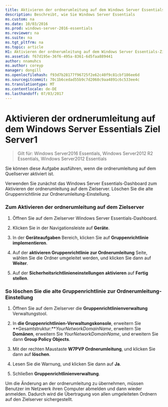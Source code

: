 ```yaml
---
title: Aktivieren der ordnerumleitung auf dem Windows Server Essentials Ziel Server1
description: Beschreibt, wie Sie Windows Server Essentials
ms.custom: na
ms.date: 10/03/2016
ms.prod: windows-server-2016-essentials
ms.reviewer: na
ms.suite: na
ms.tgt_pltfrm: na
ms.topic: article
H1: Aktivieren der ordnerumleitung auf dem Windows Server Essentials-Zielserver
ms.assetid: f67d195e-36f6-495a-8361-6d5faa889441
author: nnamuhcs
ms.author: coreyp
manager: dongill
ms.openlocfilehash: f93d7b28177f96725f2e62c40f9c81cbf186ee6d
ms.sourcegitcommit: 70c1b6cedad55b9c7d2068c9aa4891c6c533ee4c
ms.translationtype: MT
ms.contentlocale: de-DE
ms.lasthandoff: 07/03/2017
---
```

# <a name="enable-folder-redirection-on-the-windows-server-essentials-destination-server1"></a>Aktivieren der ordnerumleitung auf dem Windows Server Essentials Ziel Server1

>Gilt für: Windows Server2016 Essentials, Windows Server2012 R2 Essentials, Windows Server2012 Essentials

Sie können diese Aufgabe ausführen, wenn die ordnerumleitung auf dem Quellserver aktiviert ist.  
  
 Verwenden Sie zunächst das Windows Server Essentials-Dashboard zum Aktivieren der ordnerumleitung auf dem Zielserver. Löschen Sie die alte Gruppenrichtlinie zur Ordnerumleitung-Einstellung.  
  
### <a name="to-enable-folder-redirection-on-the-destination-server"></a>Zum Aktivieren der ordnerumleitung auf dem Zielserver  
  
1.  Öffnen Sie auf dem Zielserver Windows Server Essentials-Dashboard.  
  
2.  Klicken Sie in der Navigationsleiste auf **Geräte**.  
  
3.  In der **Geräteaufgaben** Bereich, klicken Sie auf **Gruppenrichtlinie implementieren**.  
  
4.  Auf der **aktivieren Gruppenrichtlinie zur Ordnerumleitung** Seite, wählen Sie die Ordner umgeleitet werden, und klicken Sie dann auf **Weiter**.  
  
5.  Auf der **Sicherheitsrichtlinieneinstellungen aktivieren** auf **Fertig stellen**.  
  
### <a name="to-delete-the-old-folder-redirection-group-policy-setting"></a>So löschen Sie die alte Gruppenrichtlinie zur Ordnerumleitung-Einstellung  
  
1.  Öffnen Sie auf dem Zielserver die **Gruppenrichtlinienverwaltung** Verwaltungstool.  
  
2.  In **die Gruppenrichtlinien-Verwaltungskonsole**, erweitern Sie **Gesamtstruktur:***YourNetworkDomainName*, erweitern Sie **Domänen**, erweitern Sie *YourNetworkDomainName*, und erweitern Sie dann **Group Policy Objects**.  
  
3.  Mit der rechten Maustaste **W7PVP Ordnerumleitung**, und klicken Sie dann auf **löschen**.  
  
4.  Lesen Sie die Warnung, und klicken Sie dann auf **Ja**.  
  
5.  Schließen **Gruppenrichtlinienverwaltung**.  
  
 Um die Änderung an der ordnerumleitung zu übernehmen, müssen Benutzer im Netzwerk ihren Computer abmelden und dann wieder anmelden. Dadurch wird die Übertragung von allen umgeleiteten Ordnern auf den Zielserver sichergestellt.
